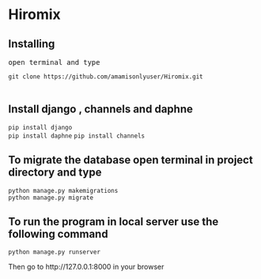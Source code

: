 # Hiromix
<h2>Installing</h2>
<pre>open terminal and type</pre>
<code>git clone https://github.com/amamisonlyuser/Hiromix.git</code><br><br>

<h2>Install django , channels and daphne</h2>
<code>pip install django</code><br>
<code>pip install daphne</code>
<code>pip install channels</code>


<h2>To migrate the database open terminal in project directory and type</h2>
<code>python manage.py makemigrations</code><br>
<code>python manage.py migrate</code>





<h2> To run the program in local server use the following command </h2>
<code>python manage.py runserver</code>

<p>Then go to http://127.0.0.1:8000 in your browser</p>
